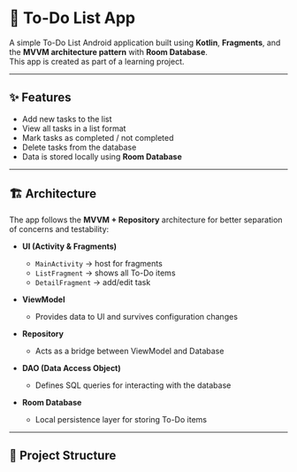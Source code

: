 # 📝 To-Do List App

A simple To-Do List Android application built using **Kotlin**, **Fragments**, and the **MVVM architecture pattern** with **Room Database**.  
This app is created as part of a learning project.

---

## ✨ Features
- Add new tasks to the list  
- View all tasks in a list format  
- Mark tasks as completed / not completed  
- Delete tasks from the database  
- Data is stored locally using **Room Database**  

---

## 🏗️ Architecture
The app follows the **MVVM + Repository** architecture for better separation of concerns and testability:

- **UI (Activity & Fragments)**  
  - `MainActivity` → host for fragments  
  - `ListFragment` → shows all To-Do items  
  - `DetailFragment` → add/edit task  

- **ViewModel**  
  - Provides data to UI and survives configuration changes  

- **Repository**  
  - Acts as a bridge between ViewModel and Database  

- **DAO (Data Access Object)**  
  - Defines SQL queries for interacting with the database  

- **Room Database**  
  - Local persistence layer for storing To-Do items  

---

## 📂 Project Structure
